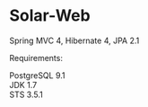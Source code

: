 Solar-Web
=========

Spring MVC 4, Hibernate 4, JPA 2.1 <br>

<p>Requirements:</P>
PostgreSQL 9.1<br>
JDK 1.7<br>
STS 3.5.1<br>
